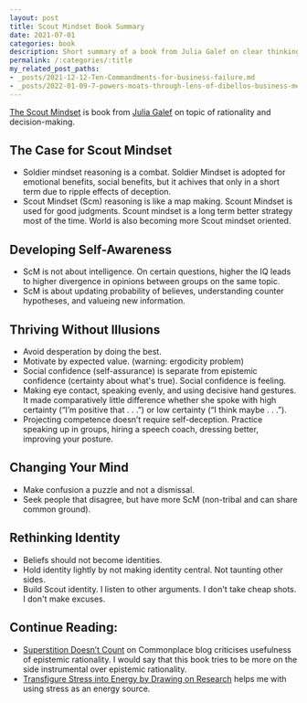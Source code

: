 ```yaml
---
layout: post
title: Scout Mindset Book Summary
date: 2021-07-01
categories: book
description: Short summary of a book from Julia Galef on clear thinking.
permalink: /:categories/:title
my_related_post_paths:
- _posts/2021-12-12-Ten-Commandments-for-business-failure.md
- _posts/2022-01-09-7-powers-moats-through-lens-of-dibellos-business-mental-model.md
---
```




[The Scout Mindset](https://www.goodreads.com/book/show/42041926-the-scout-mindset) is book from [Julia Galef](https://juliagalef.com/) on topic of rationality and decision-making.



##  The Case for Scout Mindset
- Soldier mindset reasoning is a combat. Soldier Mindset is adopted for emotional benefits, social benefits, but it achives that only in a short term due to ripple effects of deception.
- Scout Mindset (Scm) reasoning is like a map making. Scount Mindset is used for good judgments. Scount mindset is a long term better strategy most of the time. World is also becoming more Scout mindset oriented.

##  Developing Self-Awareness
- ScM is not about intelligence. On certain questions, higher the IQ leads to higher divergence in opinions between groups on the same topic.
- ScM is about updating probability of believes, understanding counter hypotheses, and  valueing new information.

##  Thriving Without Illusions
- Avoid desperation by doing the best.
- Motivate by expected value. (warning: ergodicity problem)
- Social confidence (self-assurance) is separate from epistemic confidence (certainty about what's true). Social confidence is feeling.
- Making eye contact, speaking evenly, and using decisive hand gestures. It made comparatively little difference whether she spoke with high certainty (“I’m positive that . . .”) or low certainty (“I think maybe . . .”).
- Projecting competence doesn’t require self-deception. Practice speaking up in groups, hiring a speech coach, dressing better, improving your posture.

## Changing Your Mind
- Make confusion a puzzle and not a dismissal.
- Seek people that disagree, but have more ScM (non-tribal and can share common ground).

## Rethinking Identity
- Beliefs should not become identities.
- Hold identity lightly by not making identity central. Not taunting other sides.
- Build Scout identity. I listen to other arguments. I don't take cheap shots. I don't make excuses.

## Continue Reading:
- [Superstition Doesn’t Count](https://commoncog.com/blog/chinese-businessmen-superstition-doesnt-count/#rationality-communities-on-the-web) on Commonplace blog criticises usefulness of epistemic rationality. I would say that this book tries to be more on the side instrumental over epistemic rationality.
- [Transfigure Stress into Energy by Drawing on Research](/productivity/Transfigure-Stress-Into-Energy) helps me with using stress as an energy source.
